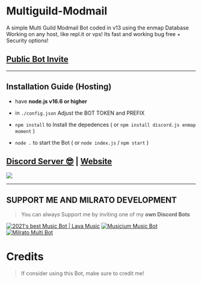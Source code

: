 # Multiguild-Modmail
A simple Multi Guild Modmail Bot coded in v13 using the enmap Database Working on any host, like repl.it or vps! Its fast and working bug free + Security options!

## [Public Bot Invite](https://discord.com/api/oauth2/authorize?client_id=889789099899244544&permissions=8&scope=bot)

***

## Installation Guide (Hosting)

- have **node.js v16.6 or higher**

- in `./config.json` Adjust the BOT TOKEN and PREFIX

- `npm install` to Install the depedences ( or `npm install discord.js enmap moment` )

- `node .` to start the Bot ( or `node index.js` / `npm start` )

## [Discord Server 😎](https://discord.gg/milrato) | [Website](https://milrato.dev)
<a href="https://discord.gg/milrato"><img src="https://invidget.switchblade.xyz/milrato" /></a>

***

## SUPPORT ME AND MILRATO DEVELOPMENT

> You can always Support me by inviting one of my **own Discord Bots**

[![2021's best Music Bot | Lava Music](https://cdn.discordapp.com/attachments/748533465972080670/817088638780440579/test3.png)](https://lava.milrato.dev)
[![Musicium Music Bot](https://cdn.discordapp.com/attachments/742446682381221938/770055673965707264/test1.png)](https://musicium.musicium.dev)
[![Milrato Multi Bot](https://cdn.discordapp.com/attachments/742446682381221938/770056826724679680/test1.png)](https://milrato.milrato.dev)

# Credits

> If consider using this Bot, make sure to credit me!
